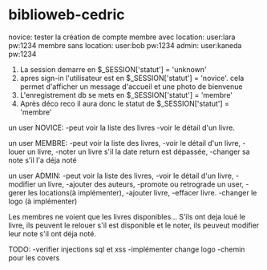 # biblioweb-cedric
novice: tester la création de compte
membre avec location: user:lara pw:1234
membre sans location: user:bob pw:1234
admin: user:kaneda pw:1234

1. La session demarre en $_SESSION['statut'] = 'unknown'
2. apres sign-in l'utilisateur est en $_SESSION['statut'] = 'novice'. cela permet d'afficher un message d'accueil et une photo de bienvenue
3. L'enregistrement db se mets en $_SESSION['statut'] = 'membre'
4. Après déco reco il aura donc le statut de $_SESSION['statut'] = 'membre'


un user NOVICE:
-peut voir la liste des livres 
-voir le détail d'un livre.

un user MEMBRE: 
-peut voir la liste des livres, 
-voir le détail d'un livre, 
-louer un livre, 
-noter un livre s'il la date return est dépassée, 
-changer sa note s'il l'a déja noté

un user ADMIN:
-peut voir la liste des livres, 
-voir le détail d'un livre, 
-modifier un livre,
-ajouter des auteurs, 
-promote ou retrograde un user, 
-gerer les locations(à implémenter), 
-ajouter livre, 
-effacer livre.
-changer le logo (à implémenter)

Les membres ne voient que les livres disponibles... S'ils ont deja loué le livre, ils peuvent le relouer s'il est disponible et le noter, ils peuveut modifier leur note s'il ont déja noté.

TODO: 
-verifier injections sql et xss
-implémenter change logo
-chemin pour les covers
